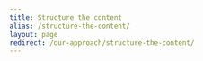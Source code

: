 ```yaml
---
title: Structure the content
alias: /structure-the-content/
layout: page
redirect: /our-approach/structure-the-content/
---
```

